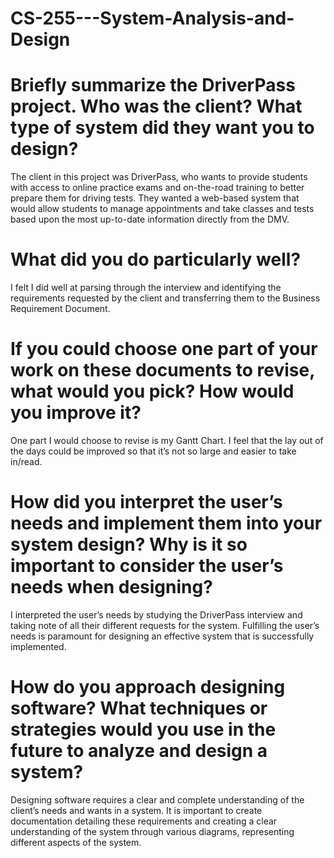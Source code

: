 # CS-255---System-Analysis-and-Design

# Briefly summarize the DriverPass project. Who was the client? What type of system did they want you to design?
The client in this project was DriverPass, who wants to provide students with access to online practice exams and on-the-road training to better prepare them for driving tests. They wanted a web-based system that would allow students to manage appointments and take classes and tests based upon the most up-to-date information directly from the DMV.

# What did you do particularly well?
I felt I did well at parsing through the interview and identifying the requirements requested by the client and transferring them to the Business Requirement Document.

# If you could choose one part of your work on these documents to revise, what would you pick? How would you improve it?
One part I would choose to revise is my Gantt Chart. I feel that the lay out of the days could be improved so that it’s not so large and easier to take in/read.

# How did you interpret the user’s needs and implement them into your system design? Why is it so important to consider the user’s needs when designing?
I interpreted the user’s needs by studying the DriverPass interview and taking note of all their different requests for the system. Fulfilling the user’s needs is paramount for designing an effective system that is successfully implemented.

# How do you approach designing software? What techniques or strategies would you use in the future to analyze and design a system?
Designing software requires a clear and complete understanding of the client’s needs and wants in a system.  It is important to create documentation detailing these requirements and creating a clear understanding of the system through various diagrams, representing different aspects of the system.
